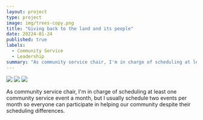 ```yaml
---
layout: project
type: project
image: img/trees-copy.png
title: "Giving back to the land and its people"
date: 20224-01-24
published: true
labels:
  - Community Service
  - Leadership
summary: "As community service chair, I'm in charge of scheduling at least one community service event a month, but I usually schedule two events per month so everyone can participate in helping our community despite their scheduling differences."
---
```


<img class="img-fluid" src="../img/trees.png">
<img class="img-fluid" src="../img/microplastic.png">
<img class="img-fluid" src="../img/ihs.png">


As community service chair, I'm in charge of scheduling at least one community service event a month, but I usually schedule two events per month so everyone can participate in helping our community despite their scheduling differences.
